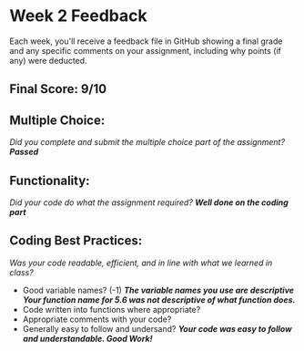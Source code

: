 # Week 2 Feedback
Each week, you'll receive a feedback file in GitHub showing a final grade and any specific comments on your assignment, including why points (if any) were deducted.


## Final Score: 9/10

## Multiple Choice:
_Did you complete and submit the multiple choice part of the assignment?_
***Passed***

## Functionality: 
_Did your code do what the assignment required?_
***Well done on the coding part***

## Coding Best Practices:
_Was your code readable, efficient, and in line with what we learned in class?_
* Good variable names? (-1)
***The variable names you use are descriptive***
***Your function name for 5.6 was not descriptive of what function does.*** 
* Code written into functions where appropriate?
* Appropriate comments with your code?
* Generally easy to follow and undersand?
***Your code was easy to follow and understandable. Good Work!***
